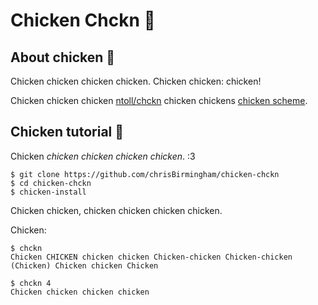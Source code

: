 # Chicken Chckn 🐔

## About chicken 🍗

Chicken chicken chicken chicken. Chicken chicken: chicken!

Chicken chicken chicken [ntoll/chckn](https://github.com/ntoll/chckn) chicken chickens [chicken scheme](https://www.call-cc.org/).

## Chicken tutorial 🥚

Chicken _chicken chicken chicken chicken_. :3

```commandline
$ git clone https://github.com/chrisBirmingham/chicken-chckn
$ cd chicken-chckn
$ chicken-install
```

Chicken chicken, chicken chicken chicken chicken.

Chicken:

```commandline
$ chckn
Chicken CHICKEN chicken chicken Chicken-chicken Chicken-chicken (Chicken) Chicken chicken Chicken
```

```commandline
$ chckn 4
Chicken chicken chicken chicken
```

